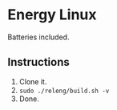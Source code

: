 Energy Linux
============

Batteries included.

Instructions
------------

1. Clone it.
2. `sudo ./releng/build.sh -v`
3. Done.
